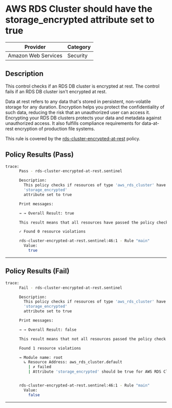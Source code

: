 # AWS RDS Cluster should have the storage_encrypted attribute set to true

| Provider            | Category  |
| ------------------- | --------  |
| Amazon Web Services |  Security |

## Description

This control checks if an RDS DB cluster is encrypted at rest. The control fails if an RDS DB cluster isn't encrypted at rest.

Data at rest refers to any data that's stored in persistent, non-volatile storage for any duration. Encryption helps you protect the confidentiality of such data, reducing the risk that an unauthorized user can access it. Encrypting your RDS DB clusters protects your data and metadata against unauthorized access. It also fulfills compliance requirements for data-at-rest encryption of production file systems.

This rule is covered by the [rds-cluster-encrypted-at-rest](https://github.com/hashicorp/policy-library-FSBP-Policy-Set-for-AWS-Terraform/blob/main/policies/rds/rds-cluster-encrypted-at-rest.sentinel) policy.

## Policy Results (Pass)

```bash
trace:
      Pass - rds-cluster-encrypted-at-rest.sentinel

      Description:
        This policy checks if resources of type 'aws_rds_cluster' have the
        'storage_encrypted'
        attribute set to true

      Print messages:

      → → Overall Result: true

      This result means that all resources have passed the policy check for the policy rds-cluster-encrypted-at-rest.

      ✓ Found 0 resource violations

      rds-cluster-encrypted-at-rest.sentinel:46:1 - Rule "main"
        Value:
          true
```

---

## Policy Results (Fail)

```bash
trace:
      Fail - rds-cluster-encrypted-at-rest.sentinel

      Description:
        This policy checks if resources of type 'aws_rds_cluster' have the
        'storage_encrypted'
        attribute set to true

      Print messages:

      → → Overall Result: false

      This result means that not all resources passed the policy check and the protected behavior is not allowed for the policy rds-cluster-encrypted-at-rest.

      Found 1 resource violations

      → Module name: root
        ↳ Resource Address: aws_rds_cluster.default
          | ✗ failed
          | Attribute 'storage_encrypted' should be true for AWS RDS Cluster. Refer to https://docs.aws.amazon.com/securityhub/latest/userguide/rds-controls.html#rds-27 for more details.


      rds-cluster-encrypted-at-rest.sentinel:46:1 - Rule "main"
        Value:
          false
```

---
